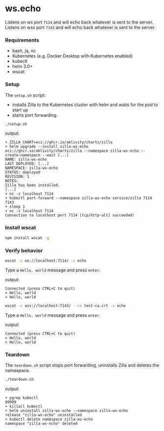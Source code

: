 # ws.echo

Listens on ws port `7114` and will echo back whatever is sent to the server.
Listens on wss port `7143` and will echo back whatever is sent to the server.

### Requirements

- bash, jq, nc
- Kubernetes (e.g. Docker Desktop with Kubernetes enabled)
- kubectl
- helm 3.0+
- wscat

### Setup

The `setup.sh` script:

- installs Zilla to the Kubernetes cluster with helm and waits for the pod to start up
- starts port forwarding

```bash
./setup.sh
```

output:

```text
+ ZILLA_CHART=oci://ghcr.io/aklivity/charts/zilla
+ helm upgrade --install zilla-ws-echo oci://ghcr.io/aklivity/charts/zilla --namespace zilla-ws-echo --create-namespace --wait [...]
NAME: zilla-ws-echo
LAST DEPLOYED: [...]
NAMESPACE: zilla-ws-echo
STATUS: deployed
REVISION: 1
NOTES:
Zilla has been installed.
[...]
+ nc -z localhost 7114
+ kubectl port-forward --namespace zilla-ws-echo service/zilla 7114 7143
+ sleep 1
+ nc -z localhost 7114
Connection to localhost port 7114 [tcp/http-alt] succeeded!
```

### Install wscat

```bash
npm install wscat -g
```

### Verify behavior

```bash
wscat -c ws://localhost:7114/ -s echo
```

Type a `Hello, world` message and press `enter`.

output:

```text
Connected (press CTRL+C to quit)
> Hello, world
< Hello, world
```

```bash
wscat -c wss://localhost:7143/ --ca test-ca.crt -s echo
```

Type a `Hello, world` message and press `enter`.

output:

```text
Connected (press CTRL+C to quit)
> Hello, world
< Hello, world
```

### Teardown

The `teardown.sh` script stops port forwarding, uninstalls Zilla and deletes the namespace.

```bash
./teardown.sh
```

output:

```text
+ pgrep kubectl
99999
+ killall kubectl
+ helm uninstall zilla-ws-echo --namespace zilla-ws-echo
release "zilla-ws-echo" uninstalled
+ kubectl delete namespace zilla-ws-echo
namespace "zilla-ws-echo" deleted
```
